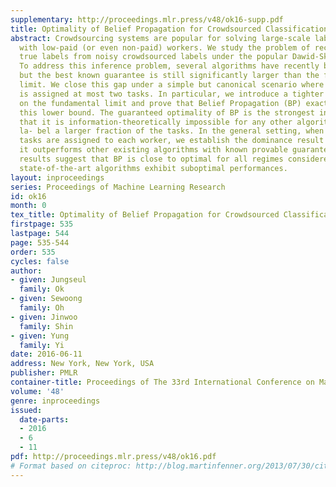```yaml
---
supplementary: http://proceedings.mlr.press/v48/ok16-supp.pdf
title: Optimality of Belief Propagation for Crowdsourced Classification
abstract: Crowdsourcing systems are popular for solving large-scale labelling tasks
  with low-paid (or even non-paid) workers. We study the problem of recovering the
  true labels from noisy crowdsourced labels under the popular Dawid-Skene model.
  To address this inference problem, several algorithms have recently been proposed,
  but the best known guarantee is still significantly larger than the fundamental
  limit. We close this gap under a simple but canonical scenario where each worker
  is assigned at most two tasks. In particular, we introduce a tighter lower bound
  on the fundamental limit and prove that Belief Propagation (BP) exactly matches
  this lower bound. The guaranteed optimality of BP is the strongest in the sense
  that it is information-theoretically impossible for any other algorithm to correctly
  la- bel a larger fraction of the tasks. In the general setting, when more than two
  tasks are assigned to each worker, we establish the dominance result on BP that
  it outperforms other existing algorithms with known provable guarantees. Experimental
  results suggest that BP is close to optimal for all regimes considered, while existing
  state-of-the-art algorithms exhibit suboptimal performances.
layout: inproceedings
series: Proceedings of Machine Learning Research
id: ok16
month: 0
tex_title: Optimality of Belief Propagation for Crowdsourced Classification
firstpage: 535
lastpage: 544
page: 535-544
order: 535
cycles: false
author:
- given: Jungseul
  family: Ok
- given: Sewoong
  family: Oh
- given: Jinwoo
  family: Shin
- given: Yung
  family: Yi
date: 2016-06-11
address: New York, New York, USA
publisher: PMLR
container-title: Proceedings of The 33rd International Conference on Machine Learning
volume: '48'
genre: inproceedings
issued:
  date-parts:
  - 2016
  - 6
  - 11
pdf: http://proceedings.mlr.press/v48/ok16.pdf
# Format based on citeproc: http://blog.martinfenner.org/2013/07/30/citeproc-yaml-for-bibliographies/
---
```

